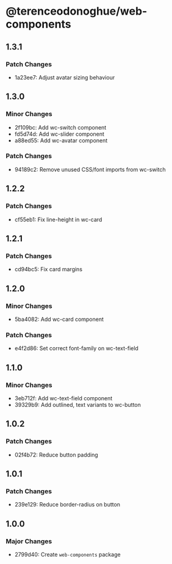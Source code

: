 # @terenceodonoghue/web-components

## 1.3.1

### Patch Changes

- 1a23ee7: Adjust avatar sizing behaviour

## 1.3.0

### Minor Changes

- 2f109bc: Add wc-switch component
- fd5d74d: Add wc-slider component
- a88ed55: Add wc-avatar component

### Patch Changes

- 94189c2: Remove unused CSS/font imports from wc-switch

## 1.2.2

### Patch Changes

- cf55eb1: Fix line-height in wc-card

## 1.2.1

### Patch Changes

- cd94bc5: Fix card margins

## 1.2.0

### Minor Changes

- 5ba4082: Add wc-card component

### Patch Changes

- e4f2d86: Set correct font-family on wc-text-field

## 1.1.0

### Minor Changes

- 3eb712f: Add wc-text-field component
- 39329b9: Add outlined, text variants to wc-button

## 1.0.2

### Patch Changes

- 02f4b72: Reduce button padding

## 1.0.1

### Patch Changes

- 239e129: Reduce border-radius on button

## 1.0.0

### Major Changes

- 2799d40: Create `web-components` package
